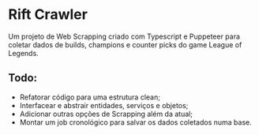 # Rift Crawler
Um projeto de Web Scrapping criado com Typescript e Puppeteer para coletar dados de builds, champions e counter picks 
do game League of Legends.

## Todo:
- Refatorar código para uma estrutura clean;
- Interfacear e abstrair entidades, serviços e objetos;
- Adicionar outras opções de Scrapping além da atual;
- Montar um job cronológico para salvar os dados coletados numa base.